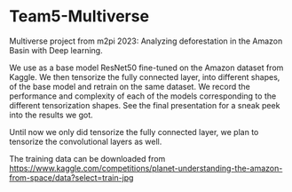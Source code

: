# Team5-Multiverse
Multiverse project from m2pi 2023: Analyzing deforestation in the Amazon Basin with Deep learning.

We use as a base model ResNet50 fine-tuned on the Amazon dataset from Kaggle. We then tensorize the fully connected layer, into different shapes, of the base model and retrain on the same dataset. We record the performance and complexity of each of the models corresponding to the different tensorization shapes. See the final presentation for a sneak peek into the results we got. 

Until now we only did tensorize the fully connected layer, we plan to tensorize the convolutional layers as well. 

The training data can be downloaded from https://www.kaggle.com/competitions/planet-understanding-the-amazon-from-space/data?select=train-jpg
